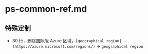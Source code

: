 # ps-common-ref.md

## 特殊定制

* 30 行，删除国际版 Azure 区域，`[geographical region](https://azure.microsoft.com/regions/)` => `geographical region`